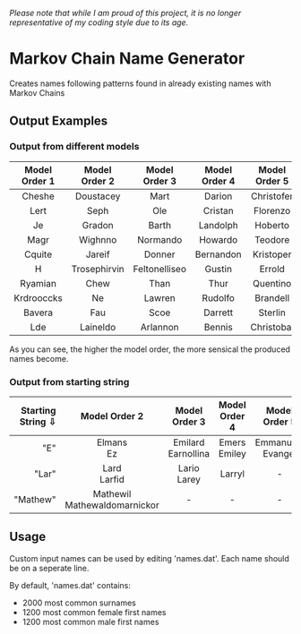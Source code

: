 *Please note that while I am proud of this project, it is no longer representative of my coding style due to its age.*

# Markov Chain Name Generator
Creates names following patterns found in already existing names with Markov Chains

## Output Examples

### Output from different models
Model Order 1 | Model Order 2 | Model Order 3 | Model Order 4 | Model Order 5
:---: | :---: | :---: | :---: | :---:
Cheshe | Doustacey | Mart | Darion | Christofer
Lert | Seph | Ole | Cristan | Florenzo
Je | Gradon | Barth | Landolph | Hoberto
Magr | Wighnno | Normando | Howardo | Teodore
Cquite | Jareif | Donner | Bernandon | Kristoper
H | Trosephirvin | Feltonelliseo | Gustin | Errold
Ryamian | Chew | Than | Thur | Quentino
Krdrooccks | Ne | Lawren | Rudolfo | Brandell
Bavera | Fau | Scoe | Darrett | Sterlin
Lde | Laineldo | Arlannon | Bennis | Christobal

As you can see, the higher the model order, the more sensical the produced names become.

### Output from starting string
Starting String ⇩ | Model Order 2 | Model Order 3 | Model Order 4 | Model Order 5
---: | :---: | :---: | :---: | :---:
"E" | Elmans <br> Ez | Emilard <br> Earnollina | Emers <br> Emiley | Emmanuela <br> Evangel
"Lar" | Lard <br> Larfid | Lario <br> Larey | Larryl | -
"Mathew" | Mathewil <br> Mathewaldomarnickor | - | - | -


## Usage
Custom input names can be used by editing 'names.dat'.
Each name should be on a seperate line.

By default, 'names.dat' contains:
- 2000 most common surnames
- 1200 most common female first names
- 1200 most common male first names
